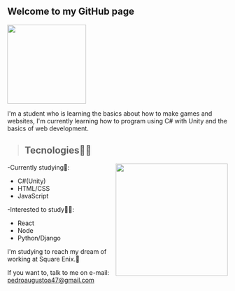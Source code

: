 <h2> Welcome to my GitHub page</h2>

<img height="180em" src="https://github-readme-stats.vercel.app/api?username=PedroAugusto31&show_icons=true&theme=dracula&include_all_commits=true&count_private=true"/>

I'm a student who is learning the basics about how to make games and websites, I'm currently learning how to program using C# with Unity and the basics of web development.

> <h2> Tecnologies👨‍💻 </h2>
-Currently studying🚀:
<img src="https://encrypted-tbn0.gstatic.com/images?q=tbn:ANd9GcQ2JC9KDh-UVAiFfDJ7ogzPMQqM24L3rPaVeIk12oxOisxnJ99hOI7hh_Wehb0Bbcx5oDY&usqp=CAU" width="256" height="256" align="right">
<ul>
  <li>C#(Unity)</li>
  <li>HTML/CSS</li>
  <li>JavaScript</li>
</ul>
-Interested to study📕📘:
<ul>
  <li>React</li>
  <li>Node</li>
  <li>Python/Django</li>
</ul>

I'm studying to reach my dream of working at Square Enix.🤩

If you want to, talk to me on e-mail: pedroaugustoa47@gmail.com
